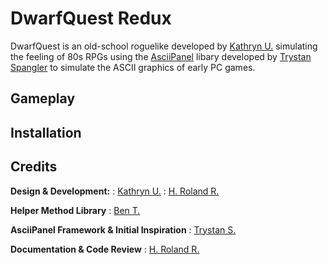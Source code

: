 # DwarfQuest Redux

DwarfQuest is an old-school roguelike developed by [Kathryn U.](https://github.com/TheWelshEngineer) simulating the feeling of 80s RPGs using the [AsciiPanel](https://github.com/trystan/AsciiPanel) libary developed by [Trystan Spangler](https://github.com/trystan) to simulate the ASCII graphics of early PC games.

## Gameplay

## Installation

## Credits
**Design & Development:**
: [Kathryn U.](https://github.com/TheWelshEngineer)
: [H. Roland R.](https://github.com/RolandReff)

**Helper Method Library**
: [Ben T.](https://github.com/BenTaylor25)

**AsciiPanel Framework & Initial Inspiration**
: [Trystan S.](https://github.com/trystan)

**Documentation & Code Review**
: [H. Roland R.](https://github.com/RolandReff)
